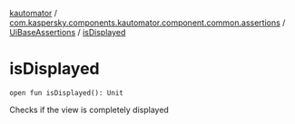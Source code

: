 [kautomator](../../index.md) / [com.kaspersky.components.kautomator.component.common.assertions](../index.md) / [UiBaseAssertions](index.md) / [isDisplayed](./is-displayed.md)

# isDisplayed

`open fun isDisplayed(): Unit`

Checks if the view is completely displayed

